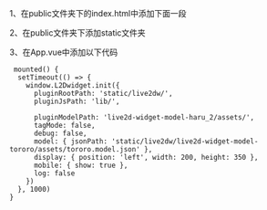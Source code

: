 1、在public文件夹下的index.html中添加下面一段

   <script type="text/javascript" src="./static/live2dw/lib/L2Dwidget.min.js"></script>

2、在public文件夹下添加static文件夹



3、在App.vue中添加以下代码

```
 mounted() {
  setTimeout(() => {
    window.L2Dwidget.init({
      pluginRootPath: 'static/live2dw/',
      pluginJsPath: 'lib/',

      pluginModelPath: 'live2d-widget-model-haru_2/assets/',
      tagMode: false,
      debug: false,
      model: { jsonPath: 'static/live2dw/live2d-widget-model-tororo/assets/tororo.model.json' },
      display: { position: 'left', width: 200, height: 350 },
      mobile: { show: true },
      log: false
    })
  }, 1000)
}

```

